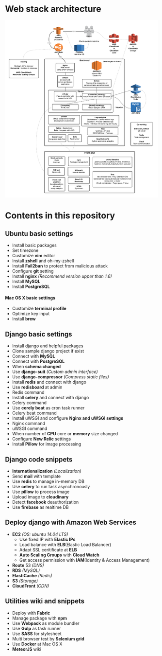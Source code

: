 # Web stack architecture

<img src="./architecture.png" />

# Contents in this repository

## Ubuntu basic settings

- Install basic packages
- Set timezone
- Customize **vim** editor
- Install **zshell** and oh-my-zshell
- Install **Fail2ban** to protect from malicious attack
- Configure **git** setting
- Install **nginx** *(Recommend version upper than 1.6)*
- Install **MySQL**
- Install **PostgreSQL**

#### Mac OS X basic settings
- Customize **terminal profile**
- Optimize key input
- Install **brew**


## Django basic settings

- Install django and helpful packages
- Clone sample django project if exist
- Connect with **MySQL**
- Connect with **PostgreSQL**
- When **schema changed**
- Use **django-suit** *(Custom admin interface)*
- Use **django-compressor** *(Compress static files)*
- Install **redis** and connect with django
- Use **redisboard** at admin
- Redis command
- Install **celery** and connect with django
- Celery command
- Use **cerely beat** as cron task runner
- Celery beat command
- Install uWSGI and configure **Nginx and uWSGI settings**
- Nginx command
- uWSGI command
- When number of **CPU** core or **memory** size changed
- Configure **New Relic** settings
- Install **Pillow** for image processing


## Django code snippets

- **Internationalization** *(Localization)*
- Send **mail** with template
- Use **redis** to manage in-memory DB
- Use **celery** to run task asynchronously
- Use **pillow** to process image
- Upload image to **cloudinary**
- Detect **facebook** deauthorization
- Use **firebase** as realtime DB


## Deploy django with Amazon Web Services

- **EC2** *(OS: ubuntu 14.04 LTS)*
	- Use fixed IP with **Elastic IPs**
	- Load balance with **ELB**(Elastic Load Balancer)
	- Adapt SSL ceritificate at **ELB**
	- **Auto Scaling Groups** with **Cloud Watch**
	- Get access permission with **IAM**(Identity & Access Management)
- **Route** 53 *(DNS)*
- **RDS** *(MySQL)*
- **ElastiCache** *(Redis)*
- **S3** *(Storage)*
- **CloudFront** *(CDN)*


## Utilities wiki and snippets

- Deploy with **Fabric**
- Manage package with **npm**
- Use **Webpack** as module bundler
- Use **Gulp** as task runner
- Use **SASS** for stylesheet
- Multi browser test by **Selenium grid**
- Use **Docker** at Mac OS X
- **MeteorJS** wiki
